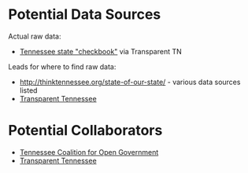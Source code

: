# Potential Data Sources

Actual raw data:
- [Tennessee state "checkbook"](https://www.tn.gov/transparenttn/section/state-financial-overview) via Transparent TN

Leads for where to find raw data:
- http://thinktennessee.org/state-of-our-state/ - various data sources listed
- [Transparent Tennessee](https://www.tn.gov/transparenttn)

# Potential Collaborators
- [Tennessee Coalition for Open Government](http://tcog.info/contact/tcog-services/)
- [Transparent Tennessee](https://www.tn.gov/transparenttn)
